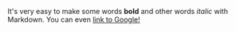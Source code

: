 It's very easy to make some words **bold** and other words *italic* with Markdown. 
You can even [link to Google!](http://google.com)